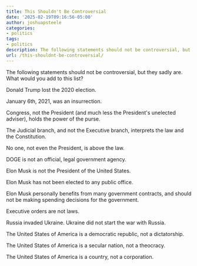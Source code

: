 ```yaml
---
title: This Shouldn't Be Controversial
date: '2025-02-19T09:16:56-05:00'
author: joshuapsteele
categories:
- politics
tags:
- politics
description: The following statements should not be controversial, but they sadly are. What would you add to this list. Donald Trump lost the 2020 election.
url: /this-shouldnt-be-controversial/
---
```

The following statements should not be controversial, but they sadly are. What would you add to this list?

Donald Trump lost the 2020 election.

January 6th, 2021, was an insurrection.

Congress, not the President (and much less the President's unelected adviser), holds the power of the purse.

The Judicial branch, and not the Executive branch, interprets the law and the Constitution.

No one, not even the President, is above the law.

DOGE is not an official, legal government agency.

Elon Musk is not the President of the United States.

Elon Musk has not been elected to any public office.

Elon Musk personally benefits from many government contracts, and should not be making spending decisions for the government.

Executive orders are not laws.

Russia invaded Ukraine. Ukraine did not start the war with Russia.

The United States of America is a democratic republic, not a dictatorship.

The United States of America is a secular nation, not a theocracy.

The United States of America is a country, not a corporation.
